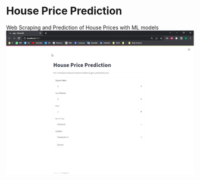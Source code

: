 # House Price Prediction
Web Scraping and Prediction of House Prices with ML models
![](housepred.gif)
